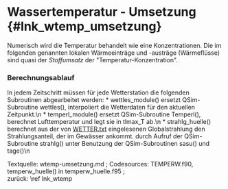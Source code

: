 Wassertemperatur - Umsetzung {#lnk_wtemp_umsetzung}
===============================

Numerisch wird die Temperatur behandelt wie eine Konzentrationen.
Die im folgenden genannten lokalen Wärmeeinträge und -austräge (Wärmeflüsse) 
sind quasi der *Stoffumsatz* der "Temperatur-Konzentration".


### Berechnungsablauf ###
In jedem Zeitschritt müssen für jede Wetterstation die folgenden Subroutinen abgearbeitet werden:
    * wettles_module()  ersetzt QSim-Subroutine wettles(), interpoliert die Wetterdaten für den aktuellen Zeitpunkt.\n
    * temperl_module()  ersetzt QSim-Subroutine Temperl(), berechnet Lufttemperatur und legt sie in tlmax_T ab.\n
    * strahlg_huelle()  berechnet aus der von <a href="./exp/WETTER.txt" target="_blank">WETTER.txt</a> eingelesenen Globalstrahlung den Strahlungsanteil, der im Gewässer ankommt. durch Aufruf der QSim-Subroutine strahlg() unter Benutzung der QSim-Subroutinen sasu() und tage()\n



Textquelle: wtemp-umsetzung.md ; Codesources: TEMPERW.f90, temperw_huelle() in temperw_huelle.f95 ;  
zurück: \ref lnk_wtemp